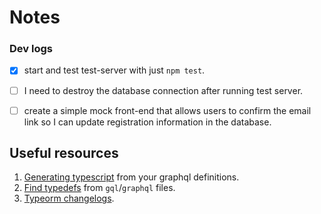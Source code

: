 # Notes

### Dev logs

- [x] start and test test-server with just `npm test`.
- [ ] I need to destroy the database connection after running test server.
- [ ] create a simple mock front-end that allows users to confirm the email link so I can update registration information in the database.


## Useful resources

1. [Generating typescript](https://www.youtube.com/watch?v=rT_jKDNMgRw) from your graphql definitions.
1. [Find typedefs](https://github.com/ardatan/graphql-tools/issues/1932) from `gql`/`graphql` files.
1. [Typeorm changelogs](https://github.com/typeorm/typeorm/blob/master/CHANGELOG.md).
